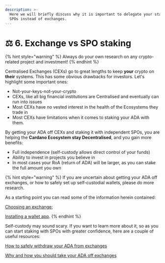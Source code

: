 ```yaml
---
description: >-
  Here we will briefly discuss why it is important to delegate your stake to
  SPOs instead of exchanges.
---
```


# ⚖ 6. Exchange vs SPO staking

{% hint style="warning" %}
Always do your own research on any crypto-related project and investment!
{% endhint %}

Centralised Exchanges (CEXs) go to great lengths to keep **your** crypto on **their** systems. This has some obvious drawbacks for investors. Let's highlight some important ones:

* Not-your-keys-not-your-crypto
* CEXs, like all big financial institutions are Centralised and eventually can run into issues
* Most CEXs have no vested interest in the health of the Ecosystems they trade in
* Most CEXs have limitations when it comes to staking your ADA with them.

By getting your ADA off CEXs and staking it with independent SPOs, you are helping the **Cardano Ecosystem stay Decentralised**, and you gain more benefits:

* Full independence (self-custody allows direct control of your funds)
* Ability to invest in projects you believe in
* In most cases your RoA (return of ADA) will be larger, as you can stake the full amount you own

{% hint style="warning" %}
If you are uncertain about getting your ADA off exchanges, or how to safely set up self-custodial wallets, please do more research.&#x20;

As a starting point you can read some of the information herein contained:

[Choosing an exchange](choosing-an-exchange/);

[Installing a wallet app](installing-a-wallet-app/).
{% endhint %}

Self-custody may sound scary. If you want to learn more about it, so as you can start staking with SPOs with greater confidence, here are a couple of useful resources:

[How to safely withdraw your ADA from exchanges](https://forum.cardano.org/t/how-to-safely-withdraw-your-ada-from-exchanges/47624)

[Why and how you should take your ADA off exchanges](https://adapulse.io/why-and-how-you-should-take-your-ada-off-exchanges/)&#x20;
